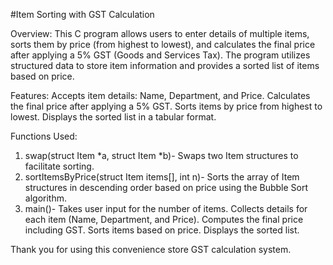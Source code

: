 #Item Sorting with GST Calculation

Overview: 
This C program allows users to enter details of multiple items, sorts them by price (from highest to lowest), and calculates the final price after applying a 5% GST (Goods and Services Tax). The program utilizes structured data to store item information and provides a sorted list of items based on price.

Features: 
Accepts item details: Name, Department, and Price.
Calculates the final price after applying a 5% GST.
Sorts items by price from highest to lowest.
Displays the sorted list in a tabular format.

Functions Used: 
1. swap(struct Item *a, struct Item *b)- 
Swaps two Item structures to facilitate sorting.
2. sortItemsByPrice(struct Item items[], int n)- 
Sorts the array of Item structures in descending order based on price using the Bubble Sort algorithm.
3. main()- 
Takes user input for the number of items.
Collects details for each item (Name, Department, and Price).
Computes the final price including GST.
Sorts items based on price.
Displays the sorted list.

Thank you for using this convenience store GST calculation system.
